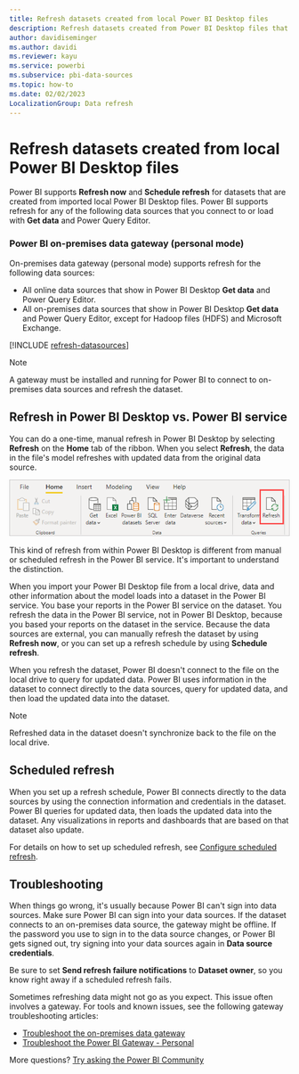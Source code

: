 ```yaml
---
title: Refresh datasets created from local Power BI Desktop files
description: Refresh datasets created from Power BI Desktop files that are imported from a local drive.
author: davidiseminger
ms.author: davidi
ms.reviewer: kayu
ms.service: powerbi
ms.subservice: pbi-data-sources
ms.topic: how-to
ms.date: 02/02/2023
LocalizationGroup: Data refresh
---
```

# Refresh datasets created from local Power BI Desktop files

Power BI supports **Refresh now** and **Schedule refresh** for datasets that are created from imported local Power BI Desktop files. Power BI supports refresh for any of the following data sources that you connect to or load with **Get data** and Power Query Editor.

### Power BI on-premises data gateway (personal mode)

On-premises data gateway (personal mode) supports refresh for the following data sources:

- All online data sources that show in Power BI Desktop **Get data** and Power Query Editor.
- All on-premises data sources that show in Power BI Desktop **Get data** and Power Query Editor, except for Hadoop files (HDFS) and Microsoft Exchange.

<!-- Refresh Data sources-->
[!INCLUDE [refresh-datasources](../includes/refresh-datasources.md)]

> [!NOTE]
> A gateway must be installed and running for Power BI to connect to on-premises data sources and refresh the dataset.

## Refresh in Power BI Desktop vs. Power BI service

You can do a one-time, manual refresh in Power BI Desktop by selecting **Refresh** on the **Home** tab of the ribbon. When you select **Refresh**, the data in the file's model refreshes with updated data from the original data source.

![Screenshot that shows Refresh on the Power BI Desktop ribbon.](media/refresh-desktop-file-local-drive/pbix-refresh.png)

This kind of refresh from within Power BI Desktop is different from manual or scheduled refresh in the Power BI service. It's important to understand the distinction.

When you import your Power BI Desktop file from a local drive, data and other information about the model loads into a dataset in the Power BI service. You base your reports in the Power BI service on the dataset. You refresh the data in the Power BI service, not in Power BI Desktop, because you based your reports on the dataset in the service. Because the data sources are external, you can manually refresh the dataset by using **Refresh now**, or you can set up a refresh schedule by using **Schedule refresh**.

When you refresh the dataset, Power BI doesn't connect to the file on the local drive to query for updated data. Power BI uses information in the dataset to connect directly to the data sources, query for updated data, and then load the updated data into the dataset.

> [!NOTE]
> Refreshed data in the dataset doesn't synchronize back to the file on the local drive.

## Scheduled refresh

When you set up a refresh schedule, Power BI connects directly to the data sources by using the connection information and credentials in the dataset. Power BI queries for updated data, then loads the updated data into the dataset. Any visualizations in reports and dashboards that are based on that dataset also update.

For details on how to set up scheduled refresh, see [Configure scheduled refresh](refresh-scheduled-refresh.md).

## Troubleshooting

When things go wrong, it's usually because Power BI can't sign into data sources. Make sure Power BI can sign into your data sources. If the dataset connects to an on-premises data source, the gateway might be offline. If the password you use to sign in to the data source changes, or Power BI gets signed out, try signing into your data sources again in **Data source credentials**.

Be sure to set **Send refresh failure notifications** to **Dataset owner**, so you know right away if a scheduled refresh fails.

Sometimes refreshing data might not go as you expect. This issue often involves a gateway. For tools and known issues, see the following gateway troubleshooting articles:

- [Troubleshoot the on-premises data gateway](service-gateway-onprem-tshoot.md)
- [Troubleshoot the Power BI Gateway - Personal](service-admin-troubleshooting-power-bi-personal-gateway.md)

More questions? [Try asking the Power BI Community](https://community.powerbi.com/)
